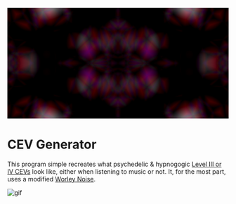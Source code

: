 ![screenshot](GitHub/RMimage.png)

# CEV Generator 

This program simple recreates what psychedelic & hypnogogic [Level III or IV CEVs](https://en.wikipedia.org/wiki/Closed-eye_hallucination) look like, either when listening to music or not. It, for the most part, uses a modified [Worley Noise](https://en.wikipedia.org/wiki/Worley_noise).

![gif](GitHub/RMgif.gif)

